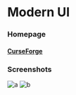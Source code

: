# Modern UI
### Homepage
#### [CurseForge](https://www.curseforge.com/minecraft/mc-mods/modern-ui)
### Screenshots
![a](https://i.loli.net/2020/05/15/fYAow29d4JtqaGu.png)
![b](https://i.loli.net/2020/04/10/LDBFc1qo5wtnS8u.png)
